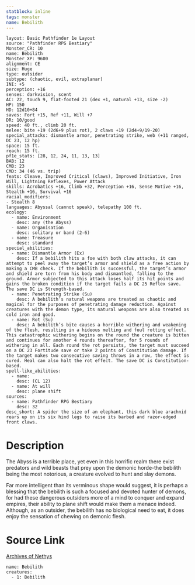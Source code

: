 ```yaml
---
statblock: inline
tags: monster
name: Bebilith
---
```

```statblock
layout: Basic Pathfinder 1e Layout
source: "Pathfinder RPG Bestiary"
Monster_CR: 10
name: Bebilith
Monster_XP: 9600
alignment: CE
size: Huge
type: outsider
subtype: (chaotic, evil, extraplanar)
INI: +5
perception: +16
senses: darkvision, scent
AC: 22, touch 9, flat-footed 21 (dex +1, natural +13, size -2)
HP: 150
HD: 12d10+84
saves: Fort +15, Ref +11, Will +7
DR: 10/good
speed: 40 ft., climb 20 ft.
melee: bite +19 (2d6+9 plus rot), 2 claws +19 (2d4+9/19-20)
special_attacks: dismantle armor, penetrating strike, web (+11 ranged, DC 23, 12 hp)
space: 15 ft.
reach: 15 ft.
pf1e_stats: [28, 12, 24, 11, 13, 13]
BAB: 12
CMB: 23
CMD: 34 (46 vs. trip)
feats: Cleave, Improved Critical (claws), Improved Initiative, Iron Will, Lightning Reflexes, Power Attack
skills: Acrobatics +16, Climb +32, Perception +16, Sense Motive +16, Stealth +16, Survival +16
racial_modifiers:
- Stealth 8
languages: Abyssal (cannot speak), telepathy 100 ft.
ecology:
  - name: Environment
    desc: any (the Abyss)
  - name: Organisation
    desc: solitary or band (2-6)
  - name: Treasure
    desc: standard
special_abilities:
  - name: Dismantle Armor (Ex)
    desc: If a bebilith hits a foe with both claw attacks, it can attempt to peel away the target’s armor and shield as a free action by making a CMB check. If the bebilith is successful, the target’s armor and shield are torn from his body and dismantled, falling to the ground. Armor subjected to this attack loses half its hit points and gains the broken condition if the target fails a DC 25 Reflex save. The save DC is Strength-based.
  - name: Penetrating Strike (Su)
    desc: A bebilith’s natural weapons are treated as chaotic and magical for the purposes of penetrating damage reduction. Against creatures with the demon type, its natural weapons are also treated as cold iron and good.
  - name: Rot (Su)
    desc: A bebilith’s bite causes a horrible withering and weakening of the flesh, resulting in a hideous melting and foul rotting effect. This catastrophic withering begins on the round the creature is bitten and continues for another 4 rounds thereafter, for 5 rounds of withering in all. Each round the rot persists, the target must succeed on a DC 23 Fortitude save or take 2 points of Constitution damage. If the target makes two consecutive saving throws in a row, the effect is cured. Heal can also halt the rot effect. The save DC is Constitution-based.
spell-like_abilities:
  - name:
    desc: (CL 12)
  - name: At will
    desc: plane shift
sources:
  - name: Pathfinder RPG Bestiary
    desc: 32
desc_short: A spider the size of an elephant, this dark blue arachnid rears up on its six hind legs to raise its barbed and razor-edged front claws.
```
# Description
The Abyss is a terrible place, yet even in this horrific realm there exist predators and wild beasts that prey upon the demonic horde-the bebilith being the most notorious, a creature evolved to hunt and slay demons.

Far more intelligent than its verminous shape would suggest, it is perhaps a blessing that the bebilith is such a focused and devoted hunter of demons, for had these dangerous outsiders more of a mind to conquer and expand empires, their ability to plane shift would make them a menace indeed. Although, as an outsider, the bebilith has no biological need to eat, it does enjoy the sensation of chewing on demonic flesh.
# Source Link
[Archives of Nethys](https://aonprd.com/MonsterDisplay.aspx?ItemName=Bebilith)
```encounter-table
name: Bebilith
creatures:
  - 1: Bebilith
```
